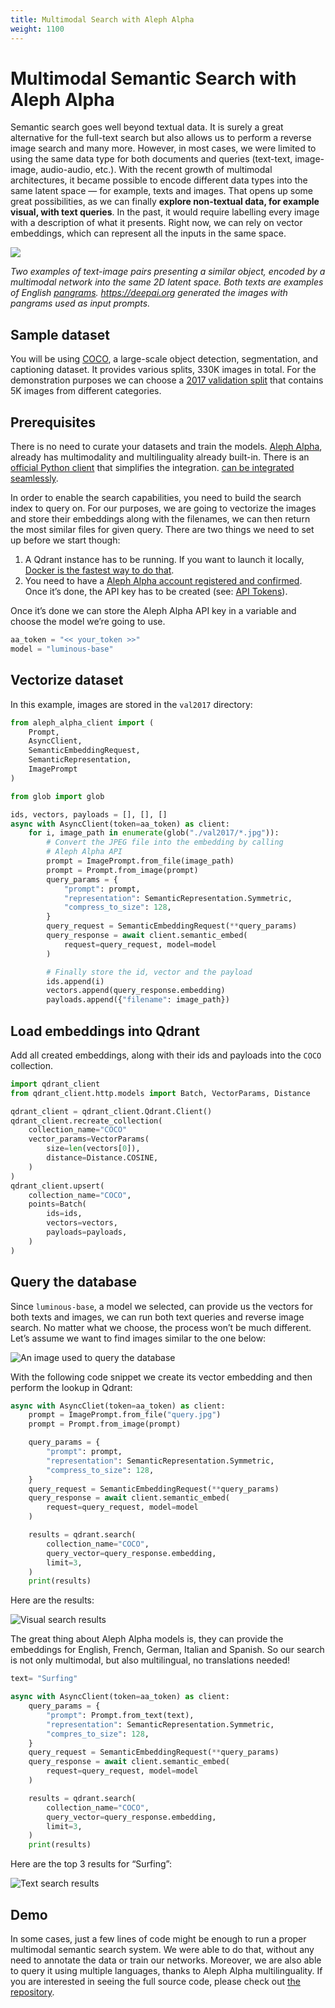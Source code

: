 ```yaml
---
title: Multimodal Search with Aleph Alpha
weight: 1100
---
```


# Multimodal Semantic Search with Aleph Alpha 

Semantic search goes well beyond textual data. It is surely a great alternative for the full-text search 
but also allows us to perform a reverse image search and many more. However, in most cases, we were limited 
to using the same data type for both documents and queries (text-text, image-image, audio-audio, etc.). With 
the recent growth of multimodal architectures, it became possible to encode different data types into the same 
latent space — for example, texts and images. That opens up some great possibilities, as we can finally **explore 
non-textual data, for example visual, with text queries**. In the past, it would require labelling every image 
with a description of what it presents. Right now, we can rely on vector embeddings, which can represent all 
the inputs in the same space.

![](/docs/integrations/aleph-alpha/2d_text_image_embeddings.png)

*Two examples of text-image pairs presenting a similar object, encoded by a multimodal network into the same 
2D latent space. Both texts are examples of English [pangrams](https://en.wikipedia.org/wiki/Pangram). 
https://deepai.org generated the images with pangrams used as input prompts.*

## Sample dataset

You will be using [COCO](https://cocodataset.org/), a large-scale object detection, segmentation, and captioning dataset. It provides 
various splits, 330K images in total. For the demonstration purposes we can choose a 
[2017 validation split](http://images.cocodataset.org/zips/train2017.zip) that contains 5K images from different 
categories.

## Prerequisites

There is no need to curate your datasets and train the models. [Aleph Alpha](https://www.aleph-alpha.com/), already has multimodality and multilinguality already built-in. There is an [official Python client](https://github.com/Aleph-Alpha/aleph-alpha-client) that simplifies the integration. [can be integrated seamlessly](https://qdrant.tech/documentation/integrations/#aleph-alpha).

In order to enable the search capabilities, you need to build the search index to query on. For our purposes, 
we are going to vectorize the images and store their embeddings along with the filenames, we can then return the most 
similar files for given query. There are two things we need to set up before we start though:

1. A Qdrant instance has to be running. If you want to launch it locally,
   [Docker is the fastest way to do that](https://qdrant.tech/documentation/quick_start/#installation).
2. You need to have a [Aleph Alpha account registered and confirmed](https://app.aleph-alpha.com/). Once it’s done, 
   the API key has to be created (see: [API Tokens](https://app.aleph-alpha.com/profile)).

Once it’s done we can store the Aleph Alpha API key in a variable and choose the model we’re going to use.

```python
aa_token = "<< your_token >>"
model = "luminous-base"
```

## Vectorize dataset

In this example, images are stored in the `val2017` directory:

```python
from aleph_alpha_client import (
    Prompt,
    AsyncClient,
    SemanticEmbeddingRequest,
    SemanticRepresentation,
    ImagePrompt
)

from glob import glob

ids, vectors, payloads = [], [], []
async with AsyncClient(token=aa_token) as client:
    for i, image_path in enumerate(glob("./val2017/*.jpg")):
        # Convert the JPEG file into the embedding by calling 
        # Aleph Alpha API
        prompt = ImagePrompt.from_file(image_path)
        prompt = Prompt.from_image(prompt)
        query_params = {
            "prompt": prompt,
            "representation": SemanticRepresentation.Symmetric,
            "compress_to_size": 128,
        }
        query_request = SemanticEmbeddingRequest(**query_params)
        query_response = await client.semantic_embed(
            request=query_request, model=model
        )

        # Finally store the id, vector and the payload
        ids.append(i)
        vectors.append(query_response.embedding)
        payloads.append({"filename": image_path})
```

## Load embeddings into Qdrant

Add all created embeddings, along with their ids and payloads into the `COCO` collection.

```python
import qdrant_client
from qdrant_client.http.models import Batch, VectorParams, Distance

qdrant_client = qdrant_client.Qdrant.Client()
qdrant_client.recreate_collection(
    collection_name="COCO"
    vector_params=VectorParams(
        size=len(vectors[0]),
        distance=Distance.COSINE,
    )
)
qdrant_client.upsert(
    collection_name="COCO",
    points=Batch(
        ids=ids,
        vectors=vectors,
        payloads=payloads,
    )
)
```

## Query the database

Since `luminous-base`, a model we selected, can provide us the vectors for both texts and images, we can run both 
text queries and reverse image search. No matter what we choose, the process won’t be much different. Let’s assume 
we want to find images similar to the one below:

![An image used to query the database](/docs/integrations/aleph-alpha/visual_search_query.png)

With the following code snippet we create its vector embedding and then perform the lookup in Qdrant:

```python
async with AsyncCliet(token=aa_token) as client:
    prompt = ImagePrompt.from_file("query.jpg")
    prompt = Prompt.from_image(prompt)

    query_params = {
        "prompt": prompt,
        "representation": SemanticRepresentation.Symmetric,
        "compress_to_size": 128,
    }
    query_request = SemanticEmbeddingRequest(**query_params)
    query_response = await client.semantic_embed(
        request=query_request, model=model
    )

    results = qdrant.search(
        collection_name="COCO",
        query_vector=query_response.embedding,
        limit=3,
    )
    print(results)
```

Here are the results:

![Visual search results](/docs/integrations/aleph-alpha/visual_search_results.png)

The great thing about Aleph Alpha models is, they can provide the embeddings for English, French, German, Italian 
and Spanish. So our search is not only multimodal, but also multilingual, no translations needed!

```python
text= "Surfing"

async with AsyncClient(token=aa_token) as client:
    query_params = {
        "prompt": Prompt.from_text(text),
        "representation": SemanticRepresentation.Symmetric,
        "compres_to_size": 128,
    }
    query_request = SemanticEmbeddingRequest(**query_params)
    query_response = await client.semantic_embed(
        request=query_request, model=model
    )

    results = qdrant.search(
        collection_name="COCO",
        query_vector=query_response.embedding,
        limit=3,
    )
    print(results)
```

Here are the top 3 results for “Surfing”:

![Text search results](/docs/integrations/aleph-alpha/text_search_results.png)

## Demo

In some cases, just a few lines of code might be enough to run a proper multimodal semantic search system. We were 
able to do that, without any need to annotate the data or train our networks. Moreover, we are also able to query 
it using multiple languages, thanks to Aleph Alpha multilinguality. If you are interested in seeing the full source code, 
please check out [the repository](https://github.com/tugot17/Qdrant-Aleph-Alpha-Demo).
